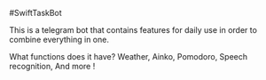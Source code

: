 #SwiftTaskBot

This is a telegram bot that contains features for daily use in order to combine everything in one.

What functions does it have?
Weather, Ainko, Pomodoro, Speech recognition, And more !
